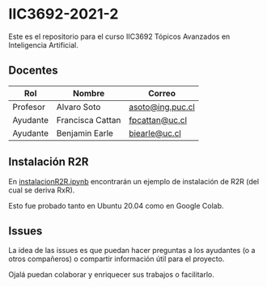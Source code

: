# IIC3692-2021-2

Este es el repositorio para el curso IIC3692 Tópicos Avanzados en Inteligencia Artificial.

## Docentes

Rol | Nombre | Correo
--- | --- | ---
Profesor | Alvaro Soto | asoto@ing.puc.cl
Ayudante | Francisca Cattan | fpcattan@uc.cl
Ayudante | Benjamin Earle | biearle@uc.cl

## Instalación R2R

En [instalacionR2R.ipynb](InstalacionR2R/InstalacionR2R.ipynb) encontrarán un ejemplo de instalación de R2R (del cual se deriva RxR).

Esto fue probado tanto en Ubuntu 20.04 como en Google Colab.

## Issues

La idea de las issues es que puedan hacer preguntas a los ayudantes (o a otros compañeros) o compartir información útil para el proyecto.

Ojalá puedan colaborar y enriquecer sus trabajos o facilitarlo.

